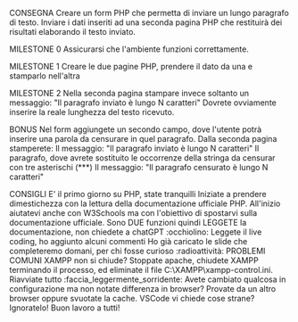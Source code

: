 CONSEGNA
Creare un form PHP che permetta di inviare un lungo paragrafo di testo.
Inviare i dati inseriti ad una seconda pagina PHP che restituirà dei risultati elaborando il testo inviato.

 MILESTONE 0
Assicurarsi che l'ambiente funzioni correttamente.

 MILESTONE 1
Creare le due pagine PHP, prendere il dato da una e stamparlo nell'altra

 MILESTONE 2
Nella seconda pagina stampare invece soltanto un messaggio:
"Il paragrafo inviato è lungo N caratteri"
Dovrete ovviamente inserire la reale lunghezza del testo ricevuto.
 
BONUS
Nel form aggiungete un secondo campo, dove l'utente potrà inserire una parola da censurare in quel paragrafo.
Dalla seconda pagina stamperete:
Il messaggio: "Il paragrafo inviato è lungo N caratteri"
Il paragrafo, dove avrete sostituito le occorrenze della stringa da censurar con tre asterischi (***)
Il messaggio: "Il paragrafo censurato è lungo N caratteri"


 CONSIGLI
E' il primo giorno su PHP, state tranquilli
Iniziate a prendere dimestichezza con la lettura della documentazione ufficiale PHP.
All'inizio aiutatevi anche con W3Schools ma con l'obiettivo di spostarvi sulla documentazione ufficiale.
Sono DUE funzioni quindi LEGGETE la documentazione, non chiedete a chatGPT :occhiolino:
Leggete il live coding, ho aggiunto alcuni commenti
Ho già caricato le slide che completeremo domani, per chi fosse curioso
:radioattività: PROBLEMI COMUNI
XAMPP non si chiude? Stoppate apache, chiudete XAMPP terminando il processo, ed eliminate il file C:\XAMPP\xampp-control.ini. Riavviate tutto :faccia_leggermente_sorridente:
Avete cambiato qualcosa in configurazione ma non notate differenza in browser? Provate da un altro browser oppure svuotate la cache.
VSCode vi chiede cose strane? Ignoratelo!
Buon lavoro a tutti!  


